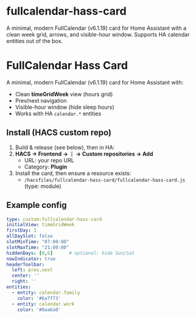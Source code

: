 # fullcalendar-hass-card
A minimal, modern FullCalendar (v6.1.19) card for Home Assistant with a clean week grid, arrows, and visible-hour window. Supports HA calendar entities out of the box.


# FullCalendar Hass Card

A minimal, modern FullCalendar (v6.1.19) card for Home Assistant with:
- Clean **timeGridWeek** view (hours grid)
- Prev/next navigation
- Visible-hour window (hide sleep hours)
- Works with HA `calendar.*` entities

## Install (HACS custom repo)

1. Build & release (see below), then in HA:
2. **HACS → Frontend → ⋮ → Custom repositories → Add**
   - URL: your repo URL
   - Category: **Plugin**
3. Install the card, then ensure a resource exists:
   - `/hacsfiles/fullcalendar-hass-card/fullcalendar-hass-card.js` (type: module)

## Example config

```yaml
type: custom:fullcalendar-hass-card
initialView: timeGridWeek
firstDay: 1
allDaySlot: false
slotMinTime: "07:00:00"
slotMaxTime: "21:00:00"
hiddenDays: [0,6]      # optional: hide Sun/Sat
nowIndicator: true
headerToolbar:
  left: prev,next
  center: ''
  right: ''
entities:
  - entity: calendar.family
    color: '#6a7f73'
  - entity: calendar.work
    color: '#9aa6a0'